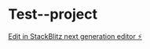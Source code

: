 # Test--project

[Edit in StackBlitz next generation editor ⚡️](https://stackblitz.com/~/github.com/Sharon010102/Test--project)